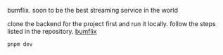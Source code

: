 bumflix. soon to be the best streaming service in the world

clone the backend for the project first and run it locally. follow the steps listed in the repository. [bumflix](https://github.com/nmktad/bumflix)

```bash
pnpm dev
```


